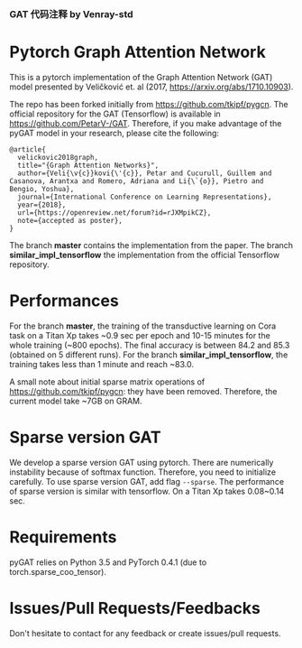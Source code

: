 ### GAT 代码注释 by Venray-std

# Pytorch Graph Attention Network

This is a pytorch implementation of the Graph Attention Network (GAT)
model presented by Veličković et. al (2017, https://arxiv.org/abs/1710.10903).

The repo has been forked initially from https://github.com/tkipf/pygcn. The official repository for the GAT (Tensorflow) is available in https://github.com/PetarV-/GAT. Therefore, if you make advantage of the pyGAT model in your research, please cite the following:

```
@article{
  velickovic2018graph,
  title="{Graph Attention Networks}",
  author={Veli{\v{c}}kovi{\'{c}}, Petar and Cucurull, Guillem and Casanova, Arantxa and Romero, Adriana and Li{\`{o}}, Pietro and Bengio, Yoshua},
  journal={International Conference on Learning Representations},
  year={2018},
  url={https://openreview.net/forum?id=rJXMpikCZ},
  note={accepted as poster},
}
```

The branch **master** contains the implementation from the paper. The branch **similar_impl_tensorflow** the implementation from the official Tensorflow repository.

# Performances

For the branch **master**, the training of the transductive learning on Cora task on a Titan Xp takes ~0.9 sec per epoch and 10-15 minutes for the whole training (~800 epochs). The final accuracy is between 84.2 and 85.3 (obtained on 5 different runs). For the branch **similar_impl_tensorflow**, the training takes less than 1 minute and reach ~83.0.

A small note about initial sparse matrix operations of https://github.com/tkipf/pygcn: they have been removed. Therefore, the current model take ~7GB on GRAM.

# Sparse version GAT

We develop a sparse version GAT using pytorch. There are numerically instability because of softmax function. Therefore, you need to initialize carefully. To use sparse version GAT, add flag `--sparse`. The performance of sparse version is similar with tensorflow. On a Titan Xp takes 0.08~0.14 sec.

# Requirements

pyGAT relies on Python 3.5 and PyTorch 0.4.1 (due to torch.sparse_coo_tensor).

# Issues/Pull Requests/Feedbacks

Don't hesitate to contact for any feedback or create issues/pull requests.
